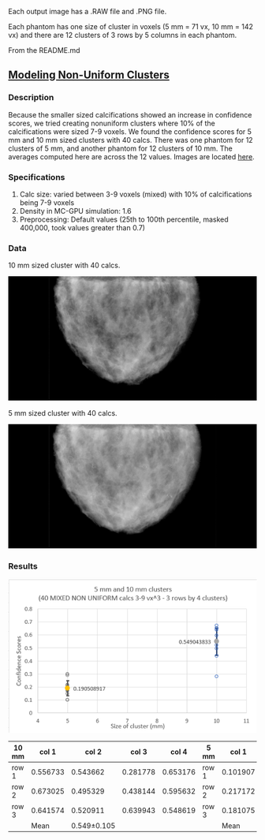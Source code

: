Each output image has a .RAW file and .PNG file.

Each phantom has one size of cluster in voxels (5 mm = 71 vx, 10 mm = 142 vx) and there are 12 clusters of 3 rows by 5 columns in each phantom. 

From the README.md
## [Modeling Non-Uniform Clusters](https://github.com/marianqian/cluster_generation_data#modeling-non-uniform-clusters)
### Description
Because the smaller sized calcifications showed an increase in confidence scores, we tried creating nonuniform clusters where 10% of the calcifications were sized 7-9 voxels. We found the confidence scores for 5 mm and 10 mm sized clusters with 40 calcs. There was one phantom for 12 clusters of 5 mm, and another phantom for 12 clusters of 10 mm. The averages computed here are across the 12 values. Images are located [here](https://github.com/marianqian/cluster_generation_data/tree/master/nonuniform_clusters). 

### Specifications
1. Calc size: varied between 3-9 voxels (mixed) with 10% of calcifications being 7-9 voxels  
2. Density in MC-GPU simulation: 1.6
3. Preprocessing: Default values (25th to 100th percentile, masked 400,000, took values greater than 0.7) 

### Data

10 mm sized cluster with 40 calcs. 

![image](nonuniform_cluster/graphs/10mm_40calcs_small_nonuniform.png)

5 mm sized cluster with 40 calcs. 

![image](nonuniform_cluster/graphs/5mm_40calcs_small_nonuniform.png)

### Results
![image](nonuniform_cluster/graphs/slide8_mixed_nonuniform_calcs_graph.png)

| 10 mm | col 1    | col 2       | col 3    | col 4    | 5 mm  | col 1    | col 2       | col 3    | col 4    |
|-------|----------|-------------|----------|----------|-------|----------|-------------|----------|----------|
| row 1 | 0.556733 | 0.543662    | 0.281778 | 0.653176 | row 1 | 0.101907 | 0.201929    | 0.214445 | 0.290343 |
| row 2 | 0.673025 | 0.495329    | 0.438144 | 0.595632 | row 2 | 0.217172 | 0.17257     | 0.174818 | 0.182554 |
| row 3 | 0.641574 | 0.520911    | 0.639943 | 0.548619 | row 3 | 0.181075 | 0.299382    | 0.149039 | 0.100873 |
|       | Mean     | 0.549±0.105 |          |          |       | Mean     | 0.191±0.059 |          |          |
